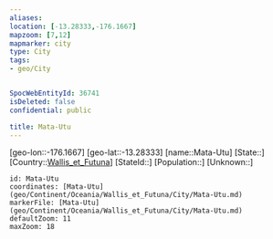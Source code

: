```yaml
---
aliases: 
location: [-13.28333,-176.1667]
mapzoom: [7,12] 
mapmarker: city 
type: City
tags:
- geo/City


SpocWebEntityId: 36741
isDeleted: false
confidential: public

title: Mata-Utu
---
```

[geo-lon::-176.1667]
[geo-lat::-13.28333]
[name::Mata-Utu]
[State::]
[Country::[Wallis_et_Futuna](geo/Continent/Oceania/Wallis_et_Futuna.md)]
[StateId::]
[Population::]
[Unknown::]


```leaflet
id: Mata-Utu
coordinates: [Mata-Utu](geo/Continent/Oceania/Wallis_et_Futuna/City/Mata-Utu.md)
markerFile: [Mata-Utu](geo/Continent/Oceania/Wallis_et_Futuna/City/Mata-Utu.md)
defaultZoom: 11 
maxZoom: 18
```


